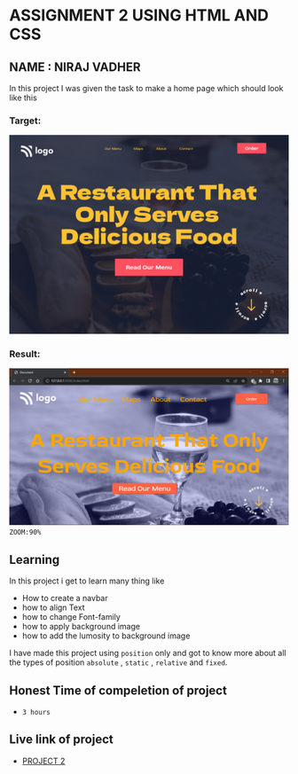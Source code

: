 # ASSIGNMENT 2 USING HTML AND CSS

## NAME : NIRAJ VADHER 

In this project I was given the task to make a home page which should look like this

### Target:
![target](2.png)

### Result:
![result](result.png)
`ZOOM:90%`
## Learning
In this project i get to learn many thing like
- How to create a navbar
- how to align Text
- how to change Font-family
- how to apply background image
- how to add the lumosity to background image

I have made this project using `position` only and got to know more about all the types of position `absolute` , `static` , `relative` and `fixed`.
## Honest Time of compeletion of project
- `3 hours`

## Live link of project
 - [PROJECT 2](https://tempproject2.netlify.app/)